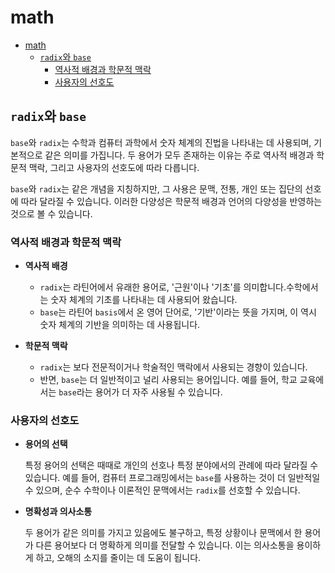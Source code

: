 # math

- [math](#math)
    - [`radix`와 `base`](#radix와-base)
        - [역사적 배경과 학문적 맥락](#역사적-배경과-학문적-맥락)
        - [사용자의 선호도](#사용자의-선호도)

## `radix`와 `base`

`base`와 `radix`는 수학과 컴퓨터 과학에서 숫자 체계의 진법을 나타내는 데 사용되며, 기본적으로 같은 의미를 가집니다.
두 용어가 모두 존재하는 이유는 주로 역사적 배경과 학문적 맥락, 그리고 사용자의 선호도에 따라 다릅니다.

`base`와 `radix`는 같은 개념을 지칭하지만, 그 사용은 문맥, 전통, 개인 또는 집단의 선호에 따라 달라질 수 있습니다.
이러한 다양성은 학문적 배경과 언어의 다양성을 반영하는 것으로 볼 수 있습니다.

### 역사적 배경과 학문적 맥락

- **역사적 배경**

    - `radix`는 라틴어에서 유래한 용어로, '근원'이나 '기초'를 의미합니다.수학에서는 숫자 체계의 기초를 나타내는 데 사용되어 왔습니다.
    - `base`는 라틴어 `basis`에서 온 영어 단어로, '기반'이라는 뜻을 가지며, 이 역시 숫자 체계의 기반을 의미하는 데 사용됩니다.

- **학문적 맥락**

    - `radix`는 보다 전문적이거나 학술적인 맥락에서 사용되는 경향이 있습니다.
    - 반면, `base`는 더 일반적이고 널리 사용되는 용어입니다. 예를 들어, 학교 교육에서는 `base`라는 용어가 더 자주 사용될 수 있습니다.

### 사용자의 선호도

- **용어의 선택**

    특정 용어의 선택은 때때로 개인의 선호나 특정 분야에서의 관례에 따라 달라질 수 있습니다.
    예를 들어, 컴퓨터 프로그래밍에서는 `base`를 사용하는 것이 더 일반적일 수 있으며, 순수 수학이나 이론적인 문맥에서는 `radix`를 선호할 수 있습니다.

- **명확성과 의사소통**

    두 용어가 같은 의미를 가지고 있음에도 불구하고, 특정 상황이나 문맥에서 한 용어가 다른 용어보다 더 명확하게 의미를 전달할 수 있습니다.
    이는 의사소통을 용이하게 하고, 오해의 소지를 줄이는 데 도움이 됩니다.
